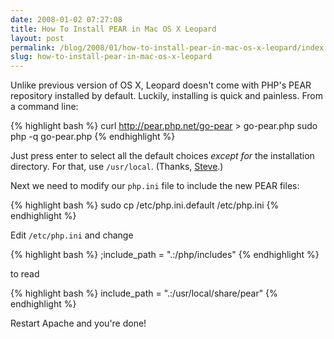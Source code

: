 ```yaml
---
date: 2008-01-02 07:27:08
title: How To Install PEAR in Mac OS X Leopard
layout: post
permalink: /blog/2008/01/how-to-install-pear-in-mac-os-x-leopard/index.html
slug: how-to-install-pear-in-mac-os-x-leopard
---
```

Unlike previous version of OS X, Leopard doesn't come with PHP's PEAR
repository installed by default. Luckily, installing is quick and painless.
From a command line:

{% highlight bash %}
curl http://pear.php.net/go-pear > go-pear.php
sudo php -q go-pear.php
{% endhighlight %}

Just press enter to select all the default choices _except for_ the installation directory. For that, use `/usr/local`. (Thanks, [Steve](http://hwork.tumblr.com/post/55657030/installing-php-pear-library-on-mac-osx-leopard).)

Next we need to modify our `php.ini` file to include the new PEAR files:

{% highlight bash %}
sudo cp /etc/php.ini.default /etc/php.ini
{% endhighlight %}

Edit `/etc/php.ini` and change

{% highlight bash %}
;include_path = ".:/php/includes"
{% endhighlight %}

to read

{% highlight bash %}
include_path = ".:/usr/local/share/pear"
{% endhighlight %}

Restart Apache and you're done!
